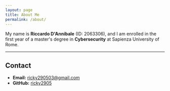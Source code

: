 ```yaml
---
layout: page
title: About Me
permalink: /about/
---
```



My name is **Riccardo D'Annibale** (ID: 2063306), and I am enrolled in the first year of a master's degree in **Cybersecurity** at Sapienza University of Rome.

---

## Contact

- **Email:** [ricky290503@gmail.com](mailto:ricky290503@gmail.com)  
- **GitHub:** [ricky2905](https://github.com/ricky2905)
